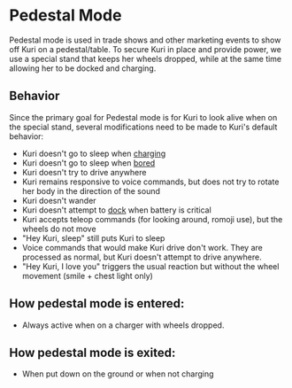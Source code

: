 # Pedestal Mode

Pedestal mode is used in trade shows and other marketing events to show off Kuri on a pedestal/table. To secure Kuri in place and provide power, we use a special stand that keeps her wheels dropped, while at the same time allowing her to be docked and charging.

## Behavior

Since the primary goal for Pedestal mode is for Kuri to look alive when on the special stand, several modifications need to be made to Kuri's default behavior:

- Kuri doesn't go to sleep when [charging](charging.md)
- Kuri doesn't go to sleep when [bored](../autonomous_behavior/bored.md)
- Kuri doesn't try to drive anywhere
- Kuri remains responsive to voice commands, but does not try to rotate her body in the direction of the sound
- Kuri doesn't wander
- Kuri doesn't attempt to [dock](../autonomous_behavior/dock.md) when battery is critical
- Kuri accepts teleop commands (for looking around, romoji use), but the wheels do not move
- "Hey Kuri, sleep" still puts Kuri to sleep
- Voice commands that would make Kuri drive don't work. They are processed as normal, but Kuri doesn't attempt to drive anywhere.
- "Hey Kuri, I love you" triggers the usual reaction but without the wheel movement (smile + chest light only)

## How pedestal mode is entered:

- Always active when on a charger with wheels dropped.

## How pedestal mode is exited:

- When put down on the ground or when not charging

